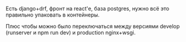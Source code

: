 Есть django+drf, фронт на react'е, база postgres, нужно всё это правильно упаковать в контейнеры. 

Плюс чтобы можно было переключаться между версиями develop (runserver и npm run dev) и production nginx+wsgi. 
